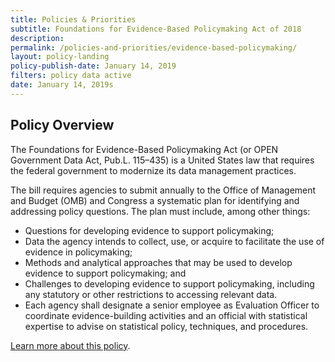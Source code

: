 ```yaml
---
title: Policies & Priorities
subtitle: Foundations for Evidence-Based Policymaking Act of 2018
description:
permalink: /policies-and-priorities/evidence-based-policymaking/
layout: policy-landing
policy-publish-date: January 14, 2019
filters: policy data active
date: January 14, 2019s
---
```


## Policy Overview ##
The Foundations for Evidence-Based Policymaking Act (or OPEN Government Data Act, Pub.L. 115–435) is a United States law that requires the federal government to modernize its data management practices.

The bill requires agencies to submit annually to the Office of Management and Budget (OMB) and Congress a systematic plan for identifying and addressing policy questions. The plan must include, among other things:

* Questions for developing evidence to support policymaking;
* Data the agency intends to collect, use, or acquire to facilitate the use of evidence in policymaking;
* Methods and analytical approaches that may be used to develop evidence to support policymaking; and
* Challenges to developing evidence to support policymaking, including any statutory or other restrictions to accessing relevant data.
* Each agency shall designate a senior employee as Evaluation Officer to coordinate evidence-building activities and an official with statistical expertise to advise on statistical policy, techniques, and procedures.

[Learn more about this policy](https://www.congress.gov/bill/115th-congress/house-bill/4174).
